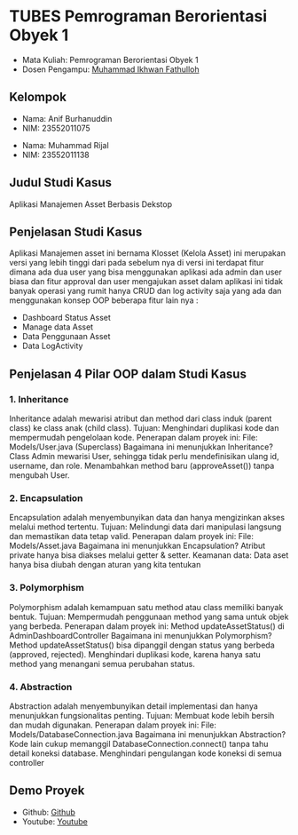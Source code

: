 

# TUBES Pemrograman Berorientasi Obyek 1
<ul>
  <li>Mata Kuliah: Pemrograman Berorientasi Obyek 1</li>
  <li>Dosen Pengampu: <a href="https://github.com/Muhammad-Ikhwan-Fathulloh">Muhammad Ikhwan Fathulloh</a></li>
</ul>



## Kelompok
<ul>
  <li>Nama: Anif Burhanuddin</li>
  <li>NIM: 23552011075</li>
</ul>
<ul>
  <li>Nama: Muhammad Rijal</li>
  <li>NIM: 23552011138</li>
</ul>

## Judul Studi Kasus
<p>Aplikasi Manajemen Asset Berbasis Dekstop</p>

## Penjelasan Studi Kasus
<p>
Aplikasi Manajemen asset ini bernama Klosset (Kelola Asset) ini merupakan versi yang lebih tinggi dari pada sebelum nya di versi ini terdapat fitur dimana ada dua user 
yang bisa menggunakan aplikasi ada admin dan user biasa dan fitur approval dan user mengajukan asset dalam aplikasi ini tidak banyak operasi yang rumit hanya 
CRUD dan log activity saja yang ada dan menggunakan konsep OOP beberapa fitur lain nya  : </p>
<ul>
  <li>Dashboard Status Asset</li>
  <li>Manage data Asset</li>
  <li>Data Penggunaan Asset</li>
  <li>Data LogActivity</li>

</ul>

## Penjelasan 4 Pilar OOP dalam Studi Kasus

### 1. Inheritance
<p>Inheritance adalah mewarisi atribut dan method dari class induk (parent class) ke class anak (child class).
	Tujuan: Menghindari duplikasi kode dan mempermudah pengelolaan kode.
Penerapan dalam proyek ini:
File: Models/User.java (Superclass)
Bagaimana ini menunjukkan Inheritance?
 Class Admin mewarisi User, sehingga tidak perlu mendefinisikan ulang id, username, dan role.
 Menambahkan method baru (approveAsset()) tanpa mengubah User.

</p>

### 2. Encapsulation
<p>Encapsulation adalah menyembunyikan data dan hanya mengizinkan akses melalui method tertentu.
	Tujuan: Melindungi data dari manipulasi langsung dan memastikan data tetap valid.
Penerapan dalam proyek ini:
 File: Models/Asset.java
 Bagaimana ini menunjukkan Encapsulation?
 Atribut private hanya bisa diakses melalui getter & setter.
 Keamanan data: Data aset hanya bisa diubah dengan aturan yang kita tentukan

</p>

### 3. Polymorphism
<p>Polymorphism adalah kemampuan satu method atau class memiliki banyak bentuk.
Tujuan: Mempermudah penggunaan method yang sama untuk objek yang berbeda.
Penerapan dalam proyek ini:
Method updateAssetStatus() di AdminDashboardController
Bagaimana ini menunjukkan Polymorphism?
Method updateAssetStatus() bisa dipanggil dengan status yang berbeda (approved, rejected).
Menghindari duplikasi kode, karena hanya satu method yang menangani semua perubahan status.

</p>

### 4. Abstraction
<p>Abstraction adalah menyembunyikan detail implementasi dan hanya menunjukkan fungsionalitas penting.
Tujuan: Membuat kode lebih bersih dan mudah digunakan.
Penerapan dalam proyek ini:
File: Models/DatabaseConnection.java
Bagaimana ini menunjukkan Abstraction?
Kode lain cukup memanggil DatabaseConnection.connect() tanpa tahu detail koneksi database.
Menghindari pengulangan kode koneksi di semua controller

</p>

## Demo Proyek
<ul>
  <li>Github: <a href="" target="_blank">Github</a></li>
  <li>Youtube: <a href="" target="_blank">Youtube</a></li>
</ul>

